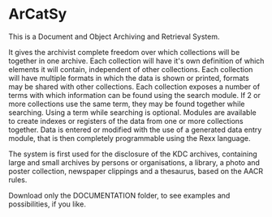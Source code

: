 # ArCatSy
This is a Document and Object Archiving and Retrieval System.

It gives the archivist complete freedom over which collections will be together in one archive. 
Each collection will have it's own definition of which elements it will contain, independent of other collections.
Each collection will have multiple formats in which the data is shown or printed, formats may be shared with other collections.
Each collection exposes a number of terms with which information can be found using the search module. If 2 or more collections
use the same term, they may be found together while searching. Using a term while searching is optional.
Modules are available to create indexes or registers of the data from one or more collections together.
Data is entered or modified with the use of a generated data entry module, that is then completely programmable using the Rexx language.

The system is first used for the disclosure of the KDC archives, containing large and small archives by persons or organisations, 
a library, a photo and poster collection, newspaper clippings and a thesaurus, based on the AACR rules.

Download only the DOCUMENTATION folder, to see examples and possibilities, if you like.


